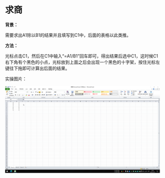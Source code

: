 # 求商

**背景：**

需要求出A1除以B1的结果并且填写到C1中，后面的表格以此类推。

**方法：**

光标点击C1，然后在C1中输入“=A1/B1”回车即可，得出结果后选中C1，这时候C1右下角有个黑色的小点，光标放到上面之后会出现一个黑色的十字架，按住光标左键往下拖即可计算出后面的结果。

实操图片：

![求商](/Excel/images/求商.gif)
